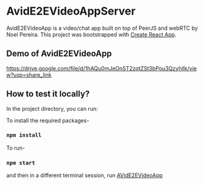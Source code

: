 # AvidE2EVideoAppServer

AvidE2EVideoApp is a video/chat app built on top of PeerJS and webRTC by Noel Pereira.
This project was bootstrapped with [Create React App](https://github.com/facebook/create-react-app).

## Demo of AvidE2EVideoApp
https://drive.google.com/file/d/1hAQu0mJeOnST2zqtZSt3bPou3QzyhlIk/view?usp=share_link

## How to test it locally?
In the project directory, you can run:

To install the required packages-
### `npm install`

To run-
### `npm start`

and then in a different terminal session, run [AVidE2EVideoApp](https://github.com/noelp2500/AvidE2EVideoApp.git)







